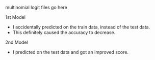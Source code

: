 multinomial logit files go here

1st Model
-  I accidentally predicted on the train data, instead of the test data.
-  This definitely caused the accuracy to decrease.

2nd Model
- I predicted on the test data and got an improved score.


